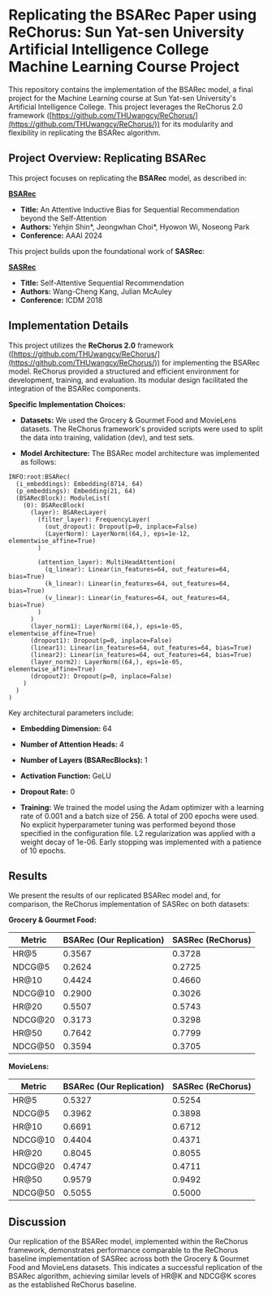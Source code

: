 # Replicating the BSARec Paper using ReChorus: Sun Yat-sen University Artificial Intelligence College Machine Learning Course Project

This repository contains the implementation of the BSARec model, a final project for the Machine Learning course at Sun Yat-sen University's Artificial Intelligence College. This project leverages the ReChorus 2.0 framework ([https://github.com/THUwangcy/ReChorus/](https://github.com/THUwangcy/ReChorus/)) for its modularity and flexibility in replicating the BSARec algorithm.


## Project Overview: Replicating BSARec

This project focuses on replicating the **BSARec** model, as described in:

**[BSARec](https://arxiv.org/abs/2312.10325)**
* **Title:** An Attentive Inductive Bias for Sequential Recommendation beyond the Self-Attention
* **Authors:** Yehjin Shin*, Jeongwhan Choi*, Hyowon Wi, Noseong Park
* **Conference:** AAAI 2024


This project builds upon the foundational work of **SASRec**:

**[SASRec](https://arxiv.org/abs/1808.09781)**
* **Title:** Self-Attentive Sequential Recommendation
* **Authors:** Wang-Cheng Kang, Julian McAuley
* **Conference:** ICDM 2018


## Implementation Details

This project utilizes the **ReChorus 2.0** framework ([https://github.com/THUwangcy/ReChorus/](https://github.com/THUwangcy/ReChorus/)) for implementing the BSARec model. ReChorus provided a structured and efficient environment for development, training, and evaluation.  Its modular design facilitated the integration of the BSARec components.

**Specific Implementation Choices:**

* **Datasets:** We used the Grocery & Gourmet Food and MovieLens datasets. The ReChorus framework's provided scripts were used to split the data into training, validation (dev), and test sets. 

* **Model Architecture:** The BSARec model architecture was implemented as follows:

```
INFO:root:BSARec(
  (i_embeddings): Embedding(8714, 64)
  (p_embeddings): Embedding(21, 64)
  (BSARecBlock): ModuleList(
    (0): BSARecBlock(
      (layer): BSARecLayer(
        (filter_layer): FrequencyLayer(
          (out_dropout): Dropout(p=0, inplace=False)
          (LayerNorm): LayerNorm((64,), eps=1e-12, elementwise_affine=True)
        )

        (attention_layer): MultiHeadAttention(
          (q_linear): Linear(in_features=64, out_features=64, bias=True)
          (k_linear): Linear(in_features=64, out_features=64, bias=True)
          (v_linear): Linear(in_features=64, out_features=64, bias=True)
        )
      )
      (layer_norm1): LayerNorm((64,), eps=1e-05, elementwise_affine=True)
      (dropout1): Dropout(p=0, inplace=False)
      (linear1): Linear(in_features=64, out_features=64, bias=True)
      (linear2): Linear(in_features=64, out_features=64, bias=True)
      (layer_norm2): LayerNorm((64,), eps=1e-05, elementwise_affine=True)
      (dropout2): Dropout(p=0, inplace=False)
    )
  )
)
```

Key architectural parameters include:

* **Embedding Dimension:** 64
* **Number of Attention Heads:** 4
* **Number of Layers (BSARecBlocks):** 1
* **Activation Function:** GeLU
* **Dropout Rate:** 0


* **Training:** We trained the model using the Adam optimizer with a learning rate of 0.001 and a batch size of 256.  A total of 200 epochs were used.  No explicit hyperparameter tuning was performed beyond those specified in the configuration file.  L2 regularization was applied with a weight decay of 1e-06.  Early stopping was implemented with a patience of 10 epochs.


## Results

We present the results of our replicated BSARec model and, for comparison, the ReChorus implementation of SASRec on both datasets:

**Grocery & Gourmet Food:**

| Metric      | BSARec (Our Replication) | SASRec (ReChorus) |
|--------------|--------------------------|--------------------|
| HR@5         | 0.3567                    | 0.3728             |
| NDCG@5       | 0.2624                    | 0.2725             |
| HR@10        | 0.4424                    | 0.4660             |
| NDCG@10      | 0.2900                    | 0.3026             |
| HR@20        | 0.5507                    | 0.5743             |
| NDCG@20      | 0.3173                    | 0.3298             |
| HR@50        | 0.7642                    | 0.7799             |
| NDCG@50      | 0.3594                    | 0.3705             |


**MovieLens:**

| Metric      | BSARec (Our Replication) | SASRec (ReChorus) |
|--------------|--------------------------|--------------------|
| HR@5         | 0.5327                    | 0.5254             |
| NDCG@5       | 0.3962                    | 0.3898             |
| HR@10        | 0.6691                    | 0.6712             |
| NDCG@10      | 0.4404                    | 0.4371             |
| HR@20        | 0.8045                    | 0.8055             |
| NDCG@20      | 0.4747                    | 0.4711             |
| HR@50        | 0.9579                    | 0.9492             |
| NDCG@50      | 0.5055                    | 0.5000             |


## Discussion

Our replication of the BSARec model, implemented within the ReChorus framework, demonstrates performance comparable to the ReChorus baseline implementation of SASRec across both the Grocery & Gourmet Food and MovieLens datasets. This indicates a successful replication of the BSARec algorithm, achieving similar levels of HR@K and NDCG@K scores as the established ReChorus baseline.
